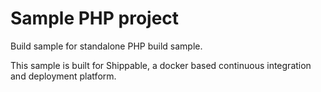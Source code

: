Sample PHP project
===============

Build sample for standalone PHP build sample.

This sample is built for Shippable, a docker based continuous integration and deployment platform.
